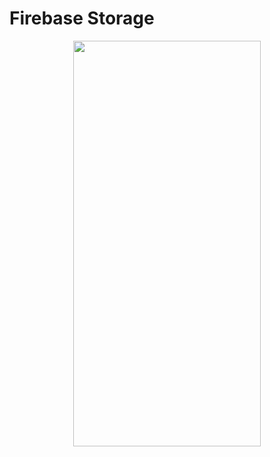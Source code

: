 # Firebase Storage
<p align="center">
<img src="https://docs.google.com/uc?id=1rcUqUpmOUAJTSp_F8wgomDJujD09UylY" height="649" width="300">
</p>

```dart

```
